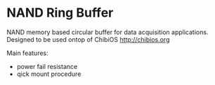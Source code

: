 # NAND Ring Buffer
NAND memory based circular buffer for data acquisition applications.
Designed to be used ontop of ChibiOS http://chibios.org

Main features:
- power fail resistance
- qick mount procedure
